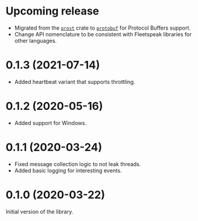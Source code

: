 Upcoming release
================

  * Migrated from the [`prost`] crate to [`protobuf`] for Protocol Buffers
    support.
  * Change API nomenclature to be consistent with Fleetspeak libraries for other
    languages.

[`prost`]: https://crates.io/crates/prost
[`protobuf`]: https://crates.io/crates/protobuf

0.1.3 (2021-07-14)
==================

  * Added heartbeat variant that supports throttling.

0.1.2 (2020-05-16)
==================

  * Added support for Windows.

0.1.1 (2020-03-24)
==================

  * Fixed message collection logic to not leak threads.
  * Added basic logging for interesting events.

0.1.0 (2020-03-22)
==================

Initial version of the library.
